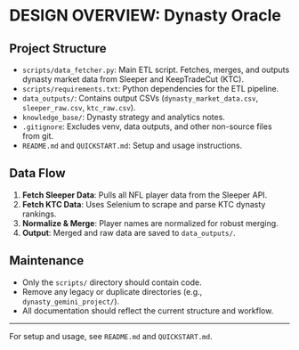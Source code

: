 # DESIGN OVERVIEW: Dynasty Oracle

## Project Structure

- `scripts/data_fetcher.py`: Main ETL script. Fetches, merges, and outputs dynasty market data from Sleeper and KeepTradeCut (KTC).
- `scripts/requirements.txt`: Python dependencies for the ETL pipeline.
- `data_outputs/`: Contains output CSVs (`dynasty_market_data.csv`, `sleeper_raw.csv`, `ktc_raw.csv`).
- `knowledge_base/`: Dynasty strategy and analytics notes.
- `.gitignore`: Excludes venv, data outputs, and other non-source files from git.
- `README.md` and `QUICKSTART.md`: Setup and usage instructions.

## Data Flow

1. **Fetch Sleeper Data**: Pulls all NFL player data from the Sleeper API.
2. **Fetch KTC Data**: Uses Selenium to scrape and parse KTC dynasty rankings.
3. **Normalize & Merge**: Player names are normalized for robust merging.
4. **Output**: Merged and raw data are saved to `data_outputs/`.

## Maintenance
- Only the `scripts/` directory should contain code.
- Remove any legacy or duplicate directories (e.g., `dynasty_gemini_project/`).
- All documentation should reflect the current structure and workflow.

---
For setup and usage, see `README.md` and `QUICKSTART.md`.
